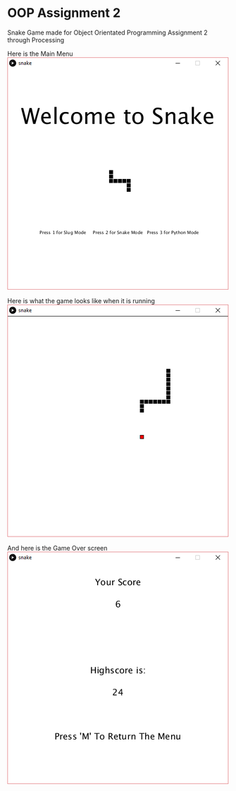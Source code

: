 # OOP Assignment 2 

Snake Game made for Object Orientated Programming Assignment 2 through Processing

Here is the Main Menu <br />
![alt tag](https://github.com/aaronr4043/assignment2/blob/master/data/menu.png)


Here is what the game looks like when it is running <br />
![alt tag](https://github.com/aaronr4043/assignment2/blob/master/data/game.png)

And here is the Game Over screen <br />
![alt tag](https://github.com/aaronr4043/assignment2/blob/master/data/gameover.png)

